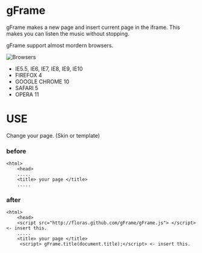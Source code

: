 gFrame
=======

gFrame makes a new page and insert current page in the iframe.
This makes you can listen the music without stopping.

gFrame support almost mordern browsers.

![Browsers](http://floras.github.com/gFrame/resource/browser_icons.jpg "Browsers")

*   IE5.5, IE6, IE7, IE8, IE9, IE10
*   FIREFOX 4
*   GOOGLE CHROME 10
*   SAFARI 5
*   OPERA 11

USE
======

Change your page. (Skin or template)

### before

    <html>
        <head>
        .....
        <title> your page </title>
        .....


### after

    <html>
        <head>
        <script src="http://floras.github.com/gFrame/gFrame.js"> </script> <- insert this.
        .....
        <title> your page </title>
         <script> gFrame.title(document.title);</script> <- insert this.


